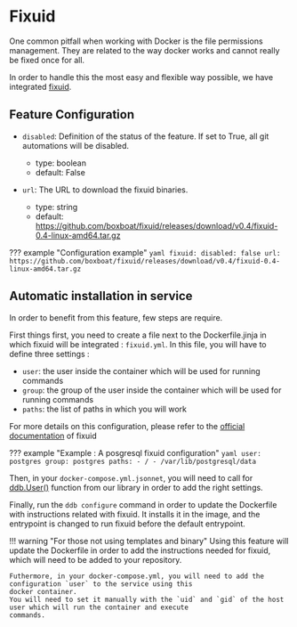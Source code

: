 Fixuid
===

One common pitfall when working with Docker is the file permissions management.
They are related to the way docker works and cannot really be fixed once for all.

In order to handle this the most easy and flexible way possible, we have integrated 
[fixuid](https://github.com/boxboat/fixuid).

Feature Configuration
---

- `disabled`: Definition of the status of the feature. If set to True, all git automations will be disabled.
    - type: boolean
    - default: False
              
- `url`: The URL to download the fixuid binaries.
    - type: string
    - default: https://github.com/boxboat/fixuid/releases/download/v0.4/fixuid-0.4-linux-amd64.tar.gz
    
??? example "Configuration example"
    ```yaml
    fixuid:
        disabled: false
        url: https://github.com/boxboat/fixuid/releases/download/v0.4/fixuid-0.4-linux-amd64.tar.gz
    ``` 
    
Automatic installation in service
---

In order to benefit from this feature, few steps are require. 

First things first, you need to create a file next to the Dockerfile.jinja in which fixuid will be integrated : 
`fixuid.yml`.
In this file, you will have to define three settings : 

- `user`: the user inside the container which will be used for running commands
- `group`: the group of the user inside the container which will be used for running commands
- `paths`: the list of paths in which you will work

For more details on this configuration, please refer to the 
[official documentation](https://github.com/boxboat/fixuid#specify-paths-and-behavior-across-devices) of fixuid

??? example "Example : A posgresql fixuid configuration"
    ```yaml
    user: postgres
    group: postgres
    paths:
      - /
      - /var/lib/postgresql/data
    ``` 
    
Then, in your `docker-compose.yml.jsonnet`, you will need to call for [ddb.User()](jsonnet.md#user) function from our 
library in order to add the right settings. 
 
Finally, run the `ddb configure` command in order to update the Dockerfile with instructions related with fixuid. 
It installs it in the image, and the entrypoint is changed to run fixuid before the default entrypoint.

!!! warning "For those not using templates and binary"
    Using this feature will update the Dockerfile in order to add the instructions needed for fixuid, which will need to 
    be added to your repository.
    
    Futhermore, in your docker-compose.yml, you will need to add the configuration `user` to the service using this 
    docker container.
    You will need to set it manually with the `uid` and `gid` of the host user which will run the container and execute 
    commands.
